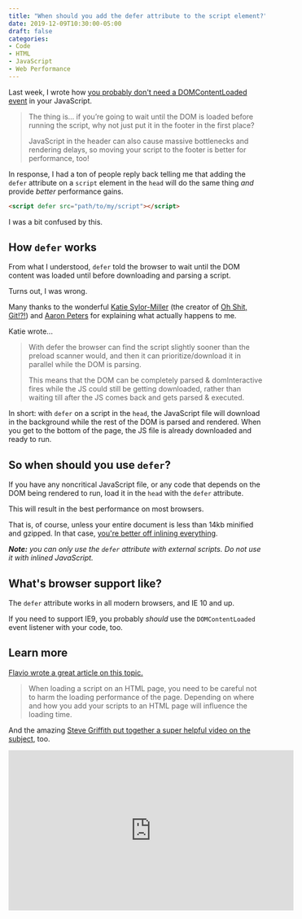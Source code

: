 ```yaml
---
title: "When should you add the defer attribute to the script element?"
date: 2019-12-09T10:30:00-05:00
draft: false
categories:
- Code
- HTML
- JavaScript
- Web Performance
---
```


Last week, I wrote how [you probably don't need a DOMContentLoaded event](/you-probably-dont-need-a-domcontentloaded-event-in-your-javascript/) in your JavaScript.

> The thing is… if you’re going to wait until the DOM is loaded before running the script, why not just put it in the footer in the first place?
>
> JavaScript in the header can also cause massive bottlenecks and rendering delays, so moving your script to the footer is better for performance, too!

In response, I had a ton of people reply back telling me that adding the `defer` attribute on a `script` element in the `head` will do the same thing *and* provide *better* performance gains.

```html
<script defer src="path/to/my/script"></script>
```

I was a bit confused by this.

## How `defer` works

From what I understood, `defer` told the browser to wait until the DOM content was loaded until before downloading and parsing a script.

Turns out, I was wrong.

Many thanks to the wonderful [Katie Sylor-Miller](https://twitter.com/ksylor/status/1202978748406095873) (the creator of [Oh Shit, Git!?!](https://ohshitgit.com/)) and [Aaron Peters](https://twitter.com/aaronpeters/status/1202977667361976320) for explaining what actually happens to me.

Katie wrote...

> With defer the browser can find the script slightly sooner than the preload scanner would, and then it can prioritize/download it in parallel while the DOM is parsing.
>
> This means that the DOM can be completely parsed & domInteractive fires while the JS could still be getting downloaded, rather than waiting till after the JS comes back and gets parsed & executed.

In short: with `defer` on a script in the `head`, the JavaScript file will download in the background while the rest of the DOM is parsed and rendered. When you get to the bottom of the page, the JS file is already downloaded and ready to run.

## So when should you use `defer`?

If you have any noncritical JavaScript file, or any code that depends on the DOM being rendered to run, load it in the `head` with the `defer` attribute.

This will result in the best performance on most browsers.

That is, of course, unless your entire document is less than 14kb minified and gzipped. In that case, [you're better off inlining everything](/inlining-literally-everything-for-better-performance/).

*__Note:__ you can only use the `defer` attribute with external scripts. Do not use it with inlined JavaScript.*

## What's browser support like?

The `defer` attribute works in all modern browsers, and IE 10 and up.

If you need to support IE9, you probably *should* use the `DOMContentLoaded` event listener with your code, too.

## Learn more

[Flavio wrote a great article on this topic.](https://flaviocopes.com/javascript-async-defer/)

> When loading a script on an HTML page, you need to be careful not to harm the loading performance of the page. Depending on where and how you add your scripts to an HTML page will influence the loading time.

And the amazing [Steve Griffith put together a super helpful video on the subject](https://www.youtube.com/watch?v=OKi3MX5N2mU), too.

<iframe width="560" height="315" src="https://www.youtube.com/embed/OKi3MX5N2mU" frameborder="0" allow="accelerometer; autoplay; encrypted-media; gyroscope; picture-in-picture" allowfullscreen></iframe>